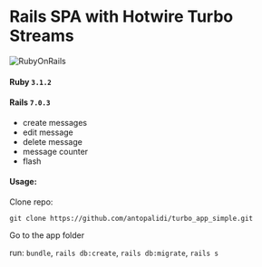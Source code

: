 # Rails SPA with Hotwire Turbo Streams

![RubyOnRails](https://img.shields.io/badge/Ruby_on_Rails-CC0000?style=for-the-badge&logo=ruby-on-rails&logoColor=white)
#### Ruby `3.1.2`
#### Rails `7.0.3`

- create messages
- edit message
- delete message
- message counter
- flash

#### Usage:
Clone repo:
```
git clone https://github.com/antopalidi/turbo_app_simple.git
```
Go to the app folder

run:
`bundle`, `rails db:create`, `rails db:migrate`, `rails s`
